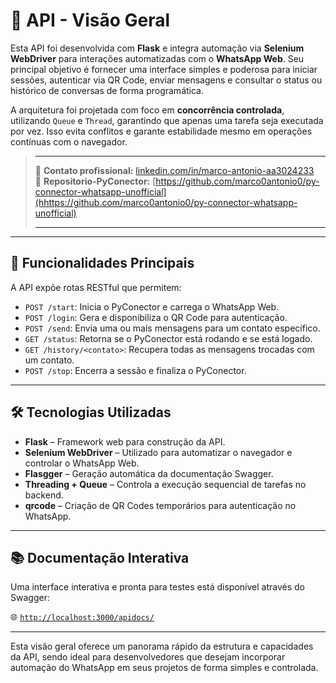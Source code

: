 
# 📘 API - Visão Geral

Esta API foi desenvolvida com **Flask** e integra automação via **Selenium WebDriver** para interações automatizadas com o **WhatsApp Web**. Seu principal objetivo é fornecer uma interface simples e poderosa para iniciar sessões, autenticar via QR Code, enviar mensagens e consultar o status ou histórico de conversas de forma programática.

A arquitetura foi projetada com foco em **concorrência controlada**, utilizando `Queue` e `Thread`, garantindo que apenas uma tarefa seja executada por vez. Isso evita conflitos e garante estabilidade mesmo em operações contínuas com o navegador.
> ____
> 🔗 **Contato profissional:** [linkedin.com/in/marco-antonio-aa3024233](https://www.linkedin.com/in/marco-antonio-aa3024233)  
> 🔗 **Repositorio-PyConector:** [https://github.com/marco0antonio0/py-connector-whatsapp-unofficial](hhttps://github.com/marco0antonio0/py-connector-whatsapp-unofficial)  
> ____
---

## 🔧 Funcionalidades Principais

A API expõe rotas RESTful que permitem:

- `POST /start`: Inicia o PyConector e carrega o WhatsApp Web.
- `POST /login`: Gera e disponibiliza o QR Code para autenticação.
- `POST /send`: Envia uma ou mais mensagens para um contato específico.
- `GET /status`: Retorna se o PyConector está rodando e se está logado.
- `GET /history/<contato>`: Recupera todas as mensagens trocadas com um contato.
- `POST /stop`: Encerra a sessão e finaliza o PyConector.

---

## 🛠️ Tecnologias Utilizadas

- **Flask** – Framework web para construção da API.
- **Selenium WebDriver** – Utilizado para automatizar o navegador e controlar o WhatsApp Web.
- **Flasgger** – Geração automática da documentação Swagger.
- **Threading + Queue** – Controla a execução sequencial de tarefas no backend.
- **qrcode** – Criação de QR Codes temporários para autenticação no WhatsApp.

---

## 📚 Documentação Interativa

Uma interface interativa e pronta para testes está disponível através do Swagger:

🌐 [`http://localhost:3000/apidocs/`](http://localhost:3000/apidocs/)

---

Esta visão geral oferece um panorama rápido da estrutura e capacidades da API, sendo ideal para desenvolvedores que desejam incorporar automação do WhatsApp em seus projetos de forma simples e controlada.